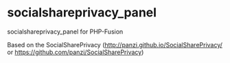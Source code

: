 socialshareprivacy_panel
========================

socialshareprivacy_panel for PHP-Fusion

Based on the SocialSharePrivacy (http://panzi.github.io/SocialSharePrivacy/ or https://github.com/panzi/SocialSharePrivacy)


